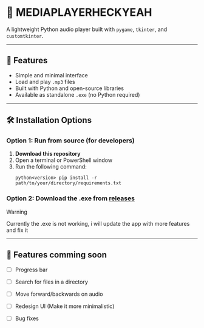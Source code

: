 # 🎵 MEDIAPLAYERHECKYEAH

A lightweight Python audio player built with `pygame`, `tkinter`, and `customtkinter`.

---

## 🚀 Features

- Simple and minimal interface
- Load and play `.mp3` files
- Built with Python and open-source libraries
- Available as standalone `.exe` (no Python required)

---

## 🛠️ Installation Options

### Option 1: Run from source (for developers)

1. **Download this repository**
2. Open a terminal or PowerShell window
3. Run the following command:
   ```
   python<version> pip install -r path/to/your/directory/requirements.txt
   ```
### Option 2: Download the .exe from [releases](https://github.com/Gato-Chamuscador/mediaplayerheckyeah/releases/tag/audioplayer)
>[!WARNING]
>Currently the .exe is not working, i will update the app with more features and fix it

---
## 🎈 Features comming soon

- [ ] Progress bar
- [ ] Search for files in a directory
- [ ] Move forward/backwards on audio
- [ ] Redesign UI (Make it more minimalistic)
- [ ] Bug fixes 

